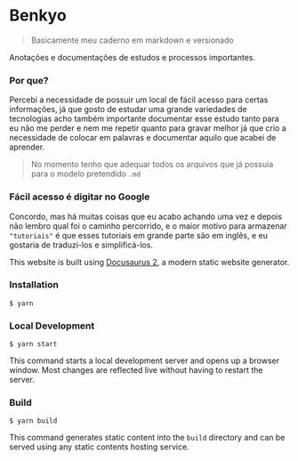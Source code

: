 # Benkyo
> Basicamente meu caderno em markdown e versionado

Anotações e documentações de estudos e processos importantes.

### Por que?
Percebi a necessidade de possuir um local de fácil acesso para certas informações, já que gosto de estudar uma grande variedades de tecnologias acho também importante documentar esse estudo tanto para eu não me perder e nem me repetir quanto para gravar melhor já que crio a necessidade de colocar em palavras e documentar aquilo que acabei de aprender.

> No momento tenho que adequar todos os arquivos que já possuia para o modelo pretendido `.md`
### Fácil acesso é digitar no Google
Concordo, mas há muitas coisas que eu acabo achando uma vez e depois não lembro qual foi o caminho percorrido, e o maior motivo para armazenar `"tutoriais"` é que esses tutoriais em grande parte são em inglês, e eu gostaria de traduzi-los e simplificá-los.

This website is built using [Docusaurus 2](https://docusaurus.io/), a modern static website generator.

### Installation

```
$ yarn
```

### Local Development

```
$ yarn start
```

This command starts a local development server and opens up a browser window. Most changes are reflected live without having to restart the server.

### Build

```
$ yarn build
```

This command generates static content into the `build` directory and can be served using any static contents hosting service.